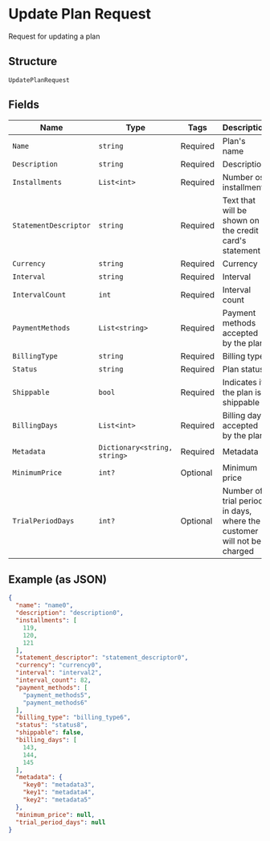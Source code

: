 
# Update Plan Request

Request for updating a plan

## Structure

`UpdatePlanRequest`

## Fields

| Name | Type | Tags | Description |
|  --- | --- | --- | --- |
| `Name` | `string` | Required | Plan's name |
| `Description` | `string` | Required | Description |
| `Installments` | `List<int>` | Required | Number os installments |
| `StatementDescriptor` | `string` | Required | Text that will be shown on the credit card's statement |
| `Currency` | `string` | Required | Currency |
| `Interval` | `string` | Required | Interval |
| `IntervalCount` | `int` | Required | Interval count |
| `PaymentMethods` | `List<string>` | Required | Payment methods accepted by the plan |
| `BillingType` | `string` | Required | Billing type |
| `Status` | `string` | Required | Plan status |
| `Shippable` | `bool` | Required | Indicates if the plan is shippable |
| `BillingDays` | `List<int>` | Required | Billing days accepted by the plan |
| `Metadata` | `Dictionary<string, string>` | Required | Metadata |
| `MinimumPrice` | `int?` | Optional | Minimum price |
| `TrialPeriodDays` | `int?` | Optional | Number of trial period in days, where the customer will not be charged |

## Example (as JSON)

```json
{
  "name": "name0",
  "description": "description0",
  "installments": [
    119,
    120,
    121
  ],
  "statement_descriptor": "statement_descriptor0",
  "currency": "currency0",
  "interval": "interval2",
  "interval_count": 82,
  "payment_methods": [
    "payment_methods5",
    "payment_methods6"
  ],
  "billing_type": "billing_type6",
  "status": "status8",
  "shippable": false,
  "billing_days": [
    143,
    144,
    145
  ],
  "metadata": {
    "key0": "metadata3",
    "key1": "metadata4",
    "key2": "metadata5"
  },
  "minimum_price": null,
  "trial_period_days": null
}
```

